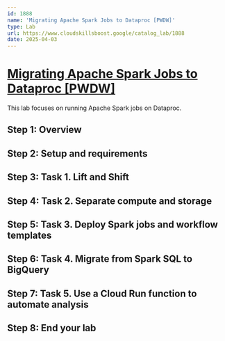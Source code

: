 ```yaml
---
id: 1888
name: 'Migrating Apache Spark Jobs to Dataproc [PWDW]'
type: Lab
url: https://www.cloudskillsboost.google/catalog_lab/1888
date: 2025-04-03
---
```


# [Migrating Apache Spark Jobs to Dataproc [PWDW]](https://www.cloudskillsboost.google/catalog_lab/1888)

This lab focuses on running Apache Spark jobs on Dataproc. 

## Step 1: Overview

## Step 2: Setup and requirements

## Step 3: Task 1. Lift and Shift

## Step 4: Task 2. Separate compute and storage

## Step 5: Task 3. Deploy Spark jobs and workflow templates

## Step 6: Task 4. Migrate from Spark SQL to BigQuery

## Step 7: Task 5. Use a Cloud Run function to automate analysis

## Step 8: End your lab
